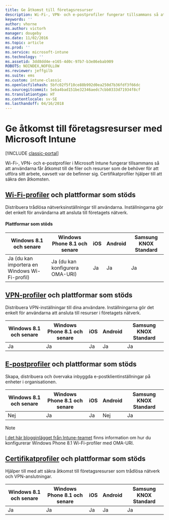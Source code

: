 ```yaml
---
title: Ge åtkomst till företagsresurser
description: Wi-Fi-, VPN- och e-postprofiler fungerar tillsammans så att användarna får åtkomst till de filer och resurser som de behöver.
keywords: ''
author: vhorne
ms.author: victorh
manager: dougeby
ms.date: 11/02/2016
ms.topic: article
ms.prod: ''
ms.service: microsoft-intune
ms.technology: ''
ms.assetid: 3dd8dd4e-e165-4d0c-97b7-b3e86ebab909
ROBOTS: NOINDEX,NOFOLLOW
ms.reviewer: jeffgilb
ms.suite: ems
ms.custom: intune-classic
ms.openlocfilehash: 5bfc02f5f10ce88b992d0ea250d7b36fdf3f66dc
ms.sourcegitcommit: 5eba4bad151be32346aedc7cbb0333d71934f8cf
ms.translationtype: HT
ms.contentlocale: sv-SE
ms.lasthandoff: 04/16/2018
---
```

# <a name="enable-access-to-company-resources-with-microsoft-intune"></a>Ge åtkomst till företagsresurser med Microsoft Intune

[!INCLUDE [classic-portal](../includes/classic-portal.md)]

Wi-Fi-, VPN- och e-postprofiler i Microsoft Intune fungerar tillsammans så att användarna får åtkomst till de filer och resurser som de behöver för att utföra sitt arbete, oavsett var de befinner sig. Certifikatprofiler hjälper till att säkra den åtkomsten.

## <a name="wi-fi-profileswi-fi-connections-in-microsoft-intunemd-and-supported-platforms"></a>[Wi-Fi-profiler](wi-fi-connections-in-microsoft-intune.md) och plattformar som stöds

Distribuera trådlösa nätverksinställningar till användarna. Inställningarna gör det enkelt för användarna att ansluta till företagets nätverk.
#### <a name="supported-platforms"></a>Plattformar som stöds

|Windows 8.1 och senare|Windows Phone 8.1 och senare|iOS|Android|Samsung KNOX Standard|
|---------------------|---------------------------|---|-------|------------|
|Ja (du kan importera en Windows Wi-Fi-profil)|Ja (du kan konfigurera OMA-URI) |Ja|Ja|Ja|

## <a name="vpn-profilesvpn-connections-in-microsoft-intunemd-and-supported-platforms"></a>[VPN-profiler](vpn-connections-in-microsoft-intune.md) och plattformar som stöds
Distribuera VPN-inställningar till dina användare. Inställningarna gör det enkelt för användarna att ansluta till resurser i företagets nätverk.

|Windows 8.1 och senare|Windows Phone 8.1 och senare|iOS|Android|Samsung KNOX Standard|
|---------------------|---------------------------|---|-------|------------|
|Ja|Ja|Ja|Ja|Ja|

## <a name="email-profilesconfigure-access-to-corporate-email-using-email-profiles-with-microsoft-intunemd-and-supported-platforms"></a>[E-postprofiler](configure-access-to-corporate-email-using-email-profiles-with-microsoft-intune.md) och plattformar som stöds
Skapa, distribuera och övervaka inbyggda e-postklientinställningar på enheter i organisationen.


| Windows 8.1 och senare | Windows Phone 8.1 och senare | iOS | Android | Samsung KNOX Standard |
|-----------------------|-----------------------------|-----|---------|-----------------------|
|          Nej           |             Ja             | Ja |   Nej    |          Ja          |

> [!NOTE]
> [I det här blogginlägget från Intune-teamet](https://blogs.technet.microsoft.com/enterprisemobility/2015/02/19/using-oma-uri-to-create-custom-wi-fi-profiles-for-windows-phone-8-1/) finns information om hur du konfigurerar Windows Phone 8.1 Wi-Fi-profiler med OMA-URI.

## <a name="certificate-profilessecure-resource-access-with-certificate-profilesmd-and-supported-platforms"></a>[Certifikatprofiler](secure-resource-access-with-certificate-profiles.md) och plattformar som stöds
Hjälper till med att säkra åtkomst till företagsresurser som trådlösa nätverk och VPN-anslutningar.


| Windows 8.1 och senare | Windows Phone 8.1 och senare | iOS | Android | Samsung KNOX Standard |
|-----------------------|-----------------------------|-----|---------|-----------------------|
|          Ja          |             Ja             | Ja |   Ja   |          Ja          |

